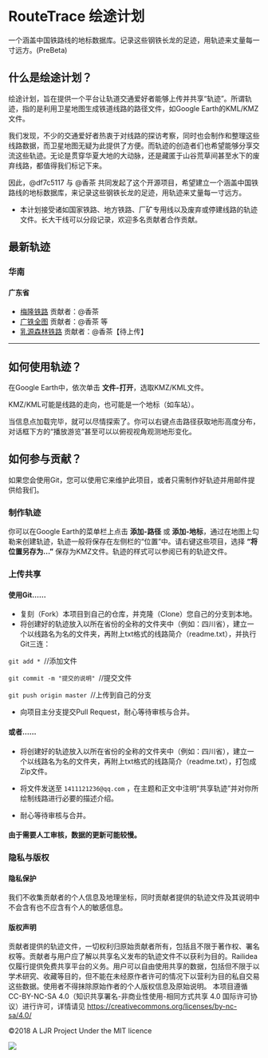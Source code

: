 # RouteTrace 绘途计划
一个涵盖中国铁路线的地标数据库。记录这些钢铁长龙的足迹，用轨迹来丈量每一寸远方。(PreBeta)


## 什么是绘途计划？

绘途计划，旨在提供一个平台让轨道交通爱好者能够上传并共享“轨迹”。所谓轨迹，指的是利用卫星地图生成铁道线路的路径文件，如Google Earth的KML/KMZ文件。

我们发现，不少的交通爱好者热衷于对线路的探访考察，同时也会制作和整理这些线路数据，而卫星地图无疑为此提供了方便。而轨迹的创造者们也希望能够分享交流这些轨迹。无论是贯穿华夏大地的大动脉，还是藏匿于山谷荒草间甚至水下的废弃线路，都值得我们标记下来。

因此，@df7c5117 与 @香茶 共同发起了这个开源项目，希望建立一个涵盖中国铁路线的地标数据库，来记录这些钢铁长龙的足迹，用轨迹来丈量每一寸远方。

* 本计划接受诸如国家铁路、地方铁路、厂矿专用线以及废弃或停建线路的轨迹文件。长大干线可以分段记录，欢迎多名贡献者合作贡献。

## 最新轨迹

### 华南
#### 广东省
* [梅隆铁路](https://github.com/Railidea/RouteTrace/wiki/%E5%B9%BF%E4%B8%9C%E7%9C%81#%E6%A2%85%E9%9A%86%E9%93%81%E8%B7%AF)        贡献者：@香茶
* [广铁全图](https://github.com/Railidea/RouteTrace/wiki/%E5%B9%BF%E4%B8%9C%E7%9C%81#%E5%B9%BF%E5%B7%9E%E9%93%81%E8%B7%AF%E9%9B%86%E5%9B%A2%E5%85%A8%E5%9B%BE)        贡献者：@香茶 等
* [乳源森林铁路](#)     贡献者：@香茶【待上传】
-------------------

## 如何使用轨迹？

在Google Earth中，依次单击 **文件-打开**，选取KMZ/KML文件。

KMZ/KML可能是线路的走向，也可能是一个地标（如车站）。

当信息点加载完毕，就可以尽情探索了。你可以右键点击路径获取地形高度分布，对话框下方的“播放游览”甚至可以以俯视视角观测地形变化。

## 如何参与贡献？


如果您会使用Git，您可以使用它来维护此项目，或者只需制作好轨迹并用邮件提供给我们。

### 制作轨迹

你可以在Google Earth的菜单栏上点击 **添加-路径** 或 **添加-地标**，通过在地图上勾勒来创建轨迹，轨迹一般将保存在左侧栏的“位置”中。请右键这些项目，选择 **“将位置另存为…”** 保存为KMZ文件。轨迹的样式可以参阅已有的轨迹文件。

### 上传共享

#### 使用Git……

* 复刻（Fork）本项目到自己的仓库，并克隆（Clone）您自己的分支到本地。
* 将创建好的轨迹放入以所在省份的全称的文件夹中（例如：四川省），建立一个以线路名为名的文件夹，再附上txt格式的线路简介（readme.txt），并执行Git三连：

`git add * `//添加文件

`git commit -m "提交的说明" `//提交文件

`git push origin master `//上传到自己的分支

* 向项目主分支提交Pull Request，耐心等待审核与合并。

#### 或者……
* 将创建好的轨迹放入以所在省份的全称的文件夹中（例如：四川省），建立一个以线路名为名的文件夹，再附上txt格式的线路简介（readme.txt），打包成Zip文件。

* 将文件发送至 `1411121236@qq.com` ，在主题和正文中注明“共享轨迹”并对你所绘制线路进行必要的描述介绍。

* 耐心等待审核与合并。

#### 由于需要人工审核，数据的更新可能较慢。


### 隐私与版权

#### 隐私保护
我们不收集贡献者的个人信息及地理坐标，同时贡献者提供的轨迹文件及其说明中不会含有也不应含有个人的敏感信息。

#### 版权声明
贡献者提供的轨迹文件，一切权利归原始贡献者所有，包括且不限于著作权、署名权等。贡献者与用户应了解以共享名义发布的轨迹文件不以获利为目的。Railidea仅履行提供免费共享平台的义务。用户可以自由使用共享的数据，包括但不限于以学术研究、收藏等目的，但不能在未经原作者许可的情况下以营利为目的私自交易这些数据。使用者不得抹除原始作者的个人版权信息及原始说明。
本项目遵循CC-BY-NC-SA 4.0（知识共享署名-非商业性使用-相同方式共享 4.0 国际许可协议）进行许可，详情请见 https://creativecommons.org/licenses/by-nc-sa/4.0/

©2018 A LJR Project Under the MIT licence 

![](https://i.creativecommons.org/l/by-nc-sa/4.0/88x31.png)



